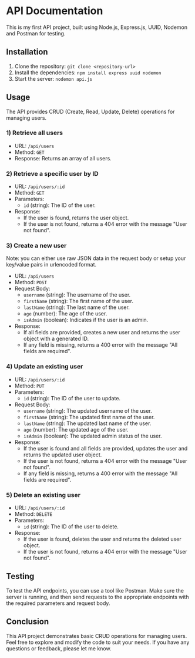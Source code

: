 # API Documentation
This is my first API project, built using Node.js, Express.js, UUID, Nodemon and Postman for testing.

## Installation
1. Clone the repository:
   `git clone <repository-url>`
2. Install the dependencies:
   `npm install express uuid nodemon`
3. Start the server:
   `nodemon api.js`

## Usage
The API provides CRUD (Create, Read, Update, Delete) operations for managing users.

### 1) Retrieve all users
* URL: `/api/users`
* Method: `GET`
* Response: Returns an array of all users.

### 2) Retrieve a specific user by ID
* URL: `/api/users/:id`
* Method: `GET`
* Parameters:
  * `id` (string): The ID of the user.
* Response:
  * If the user is found, returns the user object.
  * If the user is not found, returns a 404 error with the message "User not found".

### 3) Create a new user 
Note: you can either use raw JSON data in the request body or setup your key/value pairs in urlencoded format.
* URL: `/api/users`
* Method: `POST`
* Request Body:
  * `username` (string): The username of the user.
  * `firstName` (string): The first name of the user.
  * `lastName` (string): The last name of the user.
  * `age` (number): The age of the user.
  * `isAdmin` (boolean): Indicates if the user is an admin.
* Response:
  * If all fields are provided, creates a new user and returns the user object with a generated ID.
  * If any field is missing, returns a 400 error with the message "All fields are required".

### 4) Update an existing user
* URL: `/api/users/:id`
* Method: `PUT`
* Parameters:
  * `id` (string): The ID of the user to update.
* Request Body:
  * `username` (string): The updated username of the user.
  * `firstName` (string): The updated first name of the user.
  * `lastName` (string): The updated last name of the user.
  * `age` (number): The updated age of the user.
  * `isAdmin` (boolean): The updated admin status of the user.
* Response:
  * If the user is found and all fields are provided, updates the user and returns the updated user object.
  * If the user is not found, returns a 404 error with the message "User not found".
  * If any field is missing, returns a 400 error with the message "All fields are required".

### 5) Delete an existing user
* URL: `/api/users/:id`
* Method: `DELETE`
* Parameters:
  * `id` (string): The ID of the user to delete.
* Response:
  * If the user is found, deletes the user and returns the deleted user object.
  * If the user is not found, returns a 404 error with the message "User not found".

## Testing
To test the API endpoints, you can use a tool like Postman. Make sure the server is running, and then send requests to the appropriate endpoints with the required parameters and request body.

## Conclusion
This API project demonstrates basic CRUD operations for managing users. Feel free to explore and modify the code to suit your needs. If you have any questions or feedback, please let me know.
